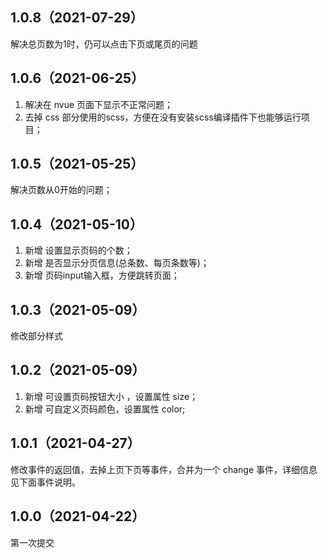 ## 1.0.8（2021-07-29）
解决总页数为1时，仍可以点击下页或尾页的问题
## 1.0.6（2021-06-25）
1. 解决在 nvue 页面下显示不正常问题；
2. 去掉 css 部分使用的scss，方便在没有安装scss编译插件下也能够运行项目；
## 1.0.5（2021-05-25）
解决页数从0开始的问题；
## 1.0.4（2021-05-10）
1. 新增 设置显示页码的个数；
2. 新增 是否显示分页信息(总条数、每页条数等)；
3. 新增 页码input输入框，方便跳转页面；
## 1.0.3（2021-05-09）
修改部分样式
## 1.0.2（2021-05-09）
1. 新增 可设置页码按钮大小 ，设置属性 size；
2. 新增 可自定义页码颜色，设置属性 color;
## 1.0.1（2021-04-27）
修改事件的返回值，去掉上页下页等事件，合并为一个 change 事件，详细信息见下面事件说明。
## 1.0.0（2021-04-22）
第一次提交
